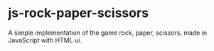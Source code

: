 # js-rock-paper-scissors
A simple implementation of the game rock, paper, scissors, made in JavaScript with HTML ui. 